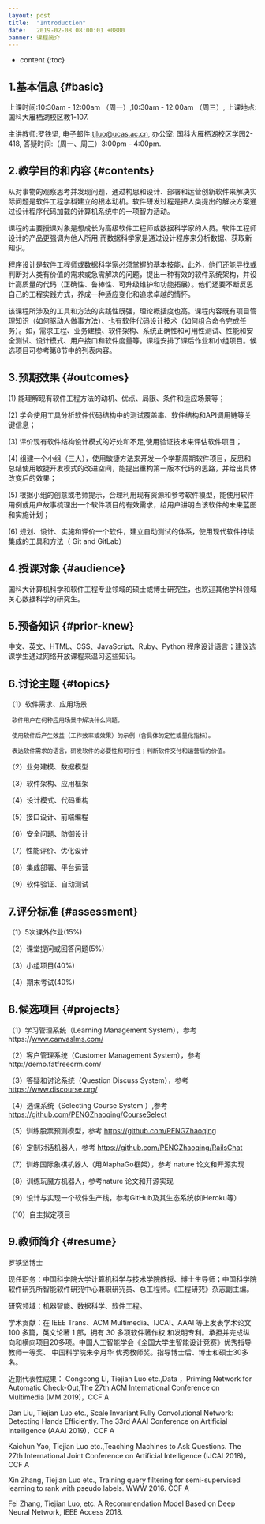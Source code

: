 ```yaml
---
layout: post
title:  "Introduction"
date:   2019-02-08 08:00:01 +0800
banner: 课程简介
---
```


* content
{:toc}

1.基本信息 {#basic}
---------------------------
上课时间:10:30am - 12:00am （周一）,10:30am - 12:00am （周三）,
上课地点:国科大雁栖湖校区教1-107.

主讲教师:罗铁坚,
电子邮件:tjluo@ucas.ac.cn,
办公室:  国科大雁栖湖校区学园2-418, 
答疑时间:（周一、周三）3:00pm - 4:00pm. 



2.教学目的和内容 {#contents}
---------------------------

从对事物的观察思考并发现问题，通过构思和设计、部署和运营创新软件来解决实际问题是软件工程学科建立的根本动机。软件研发过程是把人类提出的解决方案通过设计程序代码加载的计算机系统中的一项智力活动。

课程的主要授课对象是想成长为高级软件工程师或数据科学家的人员。软件工程师设计的产品更强调为他人所用;而数据科学家是通过设计程序来分析数据、获取新知识。 

程序设计是软件工程师或数据科学家必须掌握的基本技能，此外，他们还能寻找或判断对人类有价值的需求或急需解决的问题，提出一种有效的软件系统架构，并设计高质量的代码（正确性、鲁棒性、可升级维护和功能拓展）。他们还要不断反思自己的工程实践方式，养成一种适应变化和追求卓越的情怀。

该课程所涉及的工具和方法的实践性既强，理论概括度也高。课程内容既有项目管理知识（如何驱动人做事方法）、也有软件代码设计技术（如何组合命令完成任务）。如，需求工程、业务建模、软件架构、系统正确性和可用性测试、性能和安全测试、设计模式、用户接口和软件度量等。课程安排了课后作业和小组项目。候选项目可参考第8节中的列表内容。

3.预期效果 {#outcomes}
---------------------------------
(1) 能理解现有软件工程方法的动机、优点、局限、条件和适应场景等；

(2) 学会使用工具分析软件代码结构中的测试覆盖率、软件结构和API调用链等关键信息；

(3) 评价现有软件结构设计模式的好处和不足,使用验证技术来评估软件项目；

(4) 组建一个小组（三人），使用敏捷方法来开发一个学期周期软件项目，反思和总结使用敏捷开发模式的改进空间，能提出重构第一版本代码的思路，并给出具体改变后的效果；

(5) 根据小组的创意或老师提示，合理利用现有资源和参考软件模型，能使用软件用例或用户故事梳理出一个软件项目的有效需求，给用户讲明白该软件的未来蓝图和实施计划；

(6) 规划、设计、实施和评价一个软件，建立自动测试的体系，使用现代软件持续集成的工具和方法（ Git and GitLab）

4.授课对象 {#audience}
---------------------------
国科大计算机科学和软件工程专业领域的硕士或博士研究生，也欢迎其他学科领域关心数据科学的研究生。

5.预备知识 {#prior-knew}
----------------------------
中文、英文、HTML、CSS、JavaScript、Ruby、Python 程序设计语言；建议选课学生通过网络开放课程来温习这些知识。

6.讨论主题 {#topics}
----------------------------
（1）软件需求、应用场景

     软件用户在何种应用场景中解决什么问题。

     使用软件后产生效益（工作效率或效果）的示例（含具体的定性或量化指标）。
     
     表达软件需求的语言，研发软件的必要性和可行性；判断软件交付和运营后的价值。

（2）业务建模、数据模型

（3）软件架构、应用框架

（4）设计模式、代码重构

（5）接口设计、前端编程

（6）安全问题、防御设计

（7）性能评价、优化设计

（8）集成部署、平台运营

（9）软件验证、自动测试

7.评分标准 {#assessment}
---------------------------
（1）5次课外作业(15%)

（2）课堂提问或回答问题(5%)

（3）小组项目(40%)

（4）期末考试(40%)

8.候选项目 {#projects}
---------------------------
（1）学习管理系统（Learning Management System），参考https://www.canvaslms.com/

（2）客户管理系统（Customer Management System），参考http://demo.fatfreecrm.com/

（3）答疑和讨论系统（Question Discuss System），参考 https://www.discourse.org/

（4）选课系统（Selecting Course System ）,参考 https://github.com/PENGZhaoqing/CourseSelect

（5）训练股票预测模型，参考 https://github.com/PENGZhaoqing

（6）定制对话机器人，参考 https://github.com/PENGZhaoqing/RailsChat

（7）训练国际象棋机器人（用AlaphaGo框架），参考 nature 论文和开源实现

（8）训练玩魔方机器人，参考nature 论文和开源实现

（9）设计与实现一个软件生产线，参考GitHub及其生态系统(如Heroku等）

（10）自主拟定项目

9.教师简介 {#resume}
---------------------------
罗铁坚博士

现任职务：中国科学院大学计算机科学与技术学院教授、博士生导师；中国科学院软件研究所智能软件研究中心兼职研究员、总工程师。《工程研究》杂志副主编。

研究领域：机器智能、数据科学、软件工程。

学术贡献：在 IEEE Trans、ACM Multimedia、IJCAI、AAAI 等上发表学术论文 100 多篇，英文论著 1 部，拥有 30 多项软件著作权 和发明专利。承担并完成纵向和横向项目20多项。中国人工智能学会《全国大学生智能设计竞赛》优秀指导教师一等奖、 中国科学院朱李月华 优秀教师奖。指导博士后、博士和硕士30多名。

近期代表性成果：
Congcong Li, Tiejian Luo etc.,Data ，Priming Network for Automatic Check-Out,The 27th ACM International Conference on Multimedia (MM 2019)，CCF A

Dan Liu, Tiejian Luo etc., Scale Invariant Fully Convolutional Network: Detecting Hands Efficiently. The 33rd AAAI Conference on Artificial Intelligence (AAAI 2019)，CCF A

Kaichun Yao, Tiejian Luo etc.,Teaching Machines to Ask Questions. The 27th International Joint Conference on Artificial Intelligence (IJCAI 2018)，CCF A

Xin Zhang, Tiejian Luo etc., Training query filtering for semi-supervised learning to rank with pseudo labels. WWW 2016. CCF A

Fei Zhang, Tiejian Luo,  etc. A Recommendation Model Based on Deep Neural Network, IEEE Access 2018.